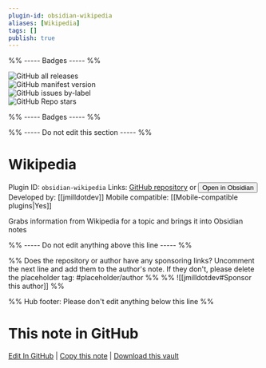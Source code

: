 ```yaml
---
plugin-id: obsidian-wikipedia
aliases: [Wikipedia]
tags: []
publish: true
---
```


%% ----- Badges ----- %%

![GitHub all releases](https://img.shields.io/github/downloads/jmilldotdev/obsidian-wikipedia/total?color=573E7A&logo=github&style=for-the-badge)  
![GitHub manifest version](https://img.shields.io/github/manifest-json/v/jmilldotdev/obsidian-wikipedia?color=573E7A&logo=github&style=for-the-badge)  
![GitHub issues by-label](https://img.shields.io/github/issues/jmilldotdev/obsidian-wikipedia/help%20wanted?color=573E7A&logo=github&style=for-the-badge)  
![GitHub Repo stars](https://img.shields.io/github/stars/jmilldotdev/obsidian-wikipedia?color=573E7A&logo=github&style=for-the-badge)

%% ----- Badges ----- %%

%% ----- Do not edit this section ----- %%

# Wikipedia

Plugin ID: `obsidian-wikipedia`
Links: [GitHub repository](https://github.com/jmilldotdev/obsidian-wikipedia) or [<button id=HH>Open in Obsidian</button>](obsidian://show-plugin?id=obsidian-wikipedia)
Developed by: [[jmilldotdev]]
Mobile compatible: [[Mobile-compatible plugins|Yes]]

Grabs information from Wikipedia for a topic and brings it into Obsidian notes

%% ----- Do not edit anything above this line ----- %%

%% Does the repository or author have any sponsoring links? Uncomment the next line and add them to the author's note. If they don't, please delete the placeholder tag: #placeholder/author %%
%% ![[jmilldotdev#Sponsor this author]] %%

%% Hub footer: Please don't edit anything below this line %%

# This note in GitHub

<span class="git-footer">[Edit In GitHub](https://github.dev/obsidian-community/obsidian-hub/blob/main/02%20-%20Community%20Expansions/02.05%20All%20Community%20Expansions/Plugins/obsidian-wikipedia.md "git-hub-edit-note") | [Copy this note](https://raw.githubusercontent.com/obsidian-community/obsidian-hub/main/02%20-%20Community%20Expansions/02.05%20All%20Community%20Expansions/Plugins/obsidian-wikipedia.md "git-hub-copy-note") | [Download this vault](https://github.com/obsidian-community/obsidian-hub/archive/refs/heads/main.zip "git-hub-download-vault") </span>
